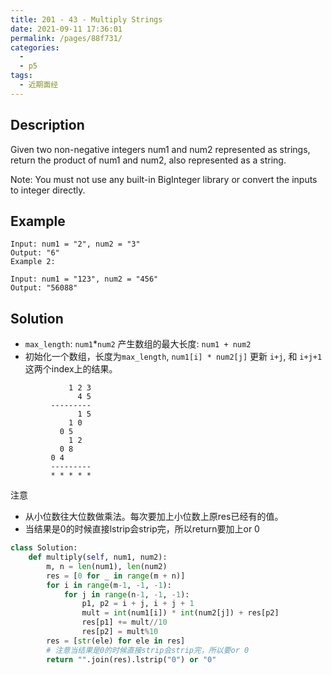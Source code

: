 ```yaml
---
title: 201 - 43 - Multiply Strings
date: 2021-09-11 17:36:01
permalink: /pages/88f731/
categories:
  - 
  - p5
tags:
  - 近期面经
---
```

## Description
Given two non-negative integers num1 and num2 represented as strings, return the product of num1 and num2, also represented as a string.

Note: You must not use any built-in BigInteger library or convert the inputs to integer directly.

## Example
```
Input: num1 = "2", num2 = "3"
Output: "6"
Example 2:

Input: num1 = "123", num2 = "456"
Output: "56088"
```
## Solution
- `max_length`: `num1`*`num2` 产生数组的最大长度: `num1 + num2`
- 初始化一个数组，长度为`max_length`, `num1[i] * num2[j]` 更新 `i+j`, 和 `i+j+1` 这两个index上的结果。 
```
             1 2 3
               4 5
         ---------
               1 5
             1 0
           0 5
             1 2
           0 8
         0 4
         ---------
         * * * * *
```
注意
- 从小位数往大位数做乘法。每次要加上小位数上原res已经有的值。
- 当结果是0的时候直接lstrip会strip完，所以return要加上or 0
```python
class Solution:
    def multiply(self, num1, num2):
        m, n = len(num1), len(num2)
        res = [0 for _ in range(m + n)]
        for i in range(m-1, -1, -1):
            for j in range(n-1, -1, -1):
                p1, p2 = i + j, i + j + 1
                mult = int(num1[i]) * int(num2[j]) + res[p2]
                res[p1] += mult//10
                res[p2] = mult%10
        res = [str(ele) for ele in res]
        # 注意当结果是0的时候直接strip会strip完，所以要or 0
        return "".join(res).lstrip("0") or "0"
```
